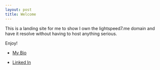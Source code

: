 ```yaml
---
layout: post
title: Welcome
---
```


This is a landing site for me to show I own the lightspeed7.me domain and have it resolve without having to host anything serious. 

Enjoy!

* [My Bio](../about.md)

* [Linked In](https://www.linkedin.com/in/code-wrangler-and-software-poet/)